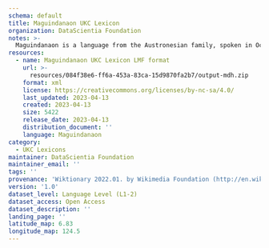 ```yaml
---
schema: default
title: Maguindanaon UKC Lexicon
organization: DataScientia Foundation
notes: >-
  Maguindanaon is a language from the Austronesian family, spoken in Oceania. The UKC Lexicon of Maguindanaon is represented as a lexico-semantic network. It consists of words, word senses, synsets, as well as sense-level and synset-level relationships.
resources:
  - name: Maguindanaon UKC Lexicon LMF format
    url: >-
      resources/084f38e6-ff6a-453a-83ca-15d9870fa2b7/output-mdh.zip
    format: xml
    license: https://creativecommons.org/licenses/by-nc-sa/4.0/
    last_updated: 2023-04-13
    created: 2023-04-13
    size: 5422
    release_date: 2023-04-13
    distribution_document: ''
    language: Maguindanaon
category:
  - UKC Lexicons
maintainer: DataScientia Foundation
maintainer_email: ''
tags: ''
provenance: 'Wiktionary 2022.01. by Wikimedia Foundation (http://en.wiktionary.org); CogNet 2.1 by Khuyagbaatar Batsuren, National University of Mongolia (http://cognet.ukc.disi.unitn.it); Princeton WordNet 2.1 by Princeton University (https://wordnet.princeton.edu)'
version: '1.0'
dataset_level: Language Level (L1-2)
dataset_access: Open Access
dataset_description: ''
landing_page: ''
latitude_map: 6.83
longitude_map: 124.5
---
```

